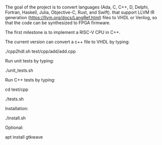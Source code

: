
The goal of the project is to convert languages (Ada, C, C++, D, Delphi, Fortran, Haskell, Julia, Objective-C, Rust, and Swift). 
that support LLVM IR generation (https://llvm.org/docs/LangRef.html) files
to VHDL or Verilog, so that the code can be synthesized to FPGA firmware. 

The first milestone is to implement a RISC-V CPU in C++.

The current version can convert a c++ file to VHDL by typing:

./cpp2hdl.sh test/cpp/add/add.cpp

Run unit tests by typing:

./unit_tests.sh

Run C++ tests by typing:

cd test/cpp

./tests.sh

Installation:

./install.sh

Optional:

apt install gtkwave
